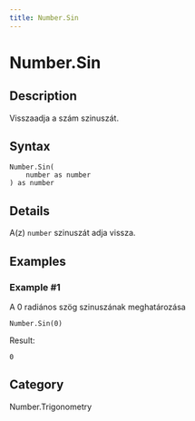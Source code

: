 ```yaml
---
title: Number.Sin
---
```


# Number.Sin


## Description

Visszaadja a szám szinuszát.


## Syntax

```powerquery
Number.Sin(
    number as number
) as number
```


## Details

A(z) <code>number</code> szinuszát adja vissza.


## Examples

### Example #1 
A 0 radiános szög szinuszának meghatározása
```powerquery
Number.Sin(0)
```

Result: 
```powerquery
0
```




## Category
Number.Trigonometry
